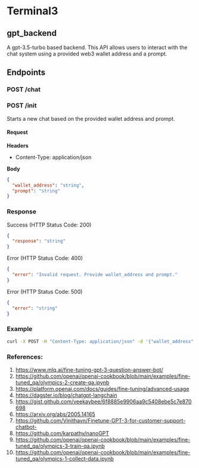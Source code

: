 # Terminal3
## gpt_backend
A gpt-3.5-turbo based backend. This API allows users to interact with the chat system using a provided web3 wallet address and a prompt.

## Endpoints

### POST /chat
### POST /init

Starts a new chat based on the provided wallet address and prompt.

#### Request

**Headers**

- Content-Type: application/json

**Body**

```json
{
  "wallet_address": "string",
  "prompt": "string"
}
```

### Response

Success (HTTP Status Code: 200)
```json
{
  "response": "string"
}
```

Error (HTTP Status Code: 400)
```json
{
  "error": "Invalid request. Provide wallet_address and prompt."
}
```

Error (HTTP Status Code: 500)
```json
{
  "error": "string"
}
```

### Example

```bash
curl -X POST -H "Content-Type: application/json" -d '{"wallet_address": "0x12345", "prompt": "Hello"}' http://localhost:5000/chat
```

### References:
1. https://www.mlq.ai/fine-tuning-gpt-3-question-answer-bot/
2. https://github.com/openai/openai-cookbook/blob/main/examples/fine-tuned_qa/olympics-2-create-qa.ipynb
3. https://platform.openai.com/docs/guides/fine-tuning/advanced-usage
4. https://dagster.io/blog/chatgpt-langchain
5. https://gist.github.com/veekaybee/6f8885e9906aa9c5408ebe5c7e870698
6. https://arxiv.org/abs/2005.14165
7. https://github.com/Vinithavn/Finetune-GPT-3-for-customer-support-chatbot-
8. https://github.com/karpathy/nanoGPT
9. https://github.com/openai/openai-cookbook/blob/main/examples/fine-tuned_qa/olympics-3-train-qa.ipynb
10. https://github.com/openai/openai-cookbook/blob/main/examples/fine-tuned_qa/olympics-1-collect-data.ipynb


